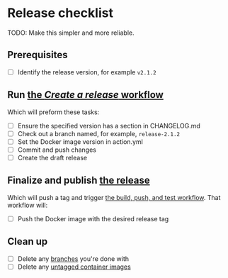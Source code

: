 # Release checklist

TODO: Make this simpler and more reliable.

## Prerequisites

- [ ] Identify the release version, for example `v2.1.2`

## Run [the _Create a release_ workflow](https://github.com/solvaholic/octodns-sync/actions)

Which will preform these tasks:

- [ ] Ensure the specified version has a section in CHANGELOG.md
- [ ] Check out a branch named, for example, `release-2.1.2`
- [ ] Set the Docker image version in action.yml
- [ ] Commit and push changes
- [ ] Create the draft release

## Finalize and publish [the release](https://github.com/solvaholic/octodns-sync/releases)

Which will push a tag and trigger [the build, push, and test workflow](https://github.com/solvaholic/octodns-sync/actions?query=workflow%3A%22Build%2C+push%2C+and+test+container%22). That workflow will:

- [ ] Push the Docker image with the desired release tag

## Clean up

- [ ] Delete any [branches](https://github.com/solvaholic/octodns-sync/branches) you're done with
- [ ] Delete any [untagged container images](https://github.com/users/solvaholic/packages/container/octodns-sync/versions?filters%5Bversion_type%5D=untagged)